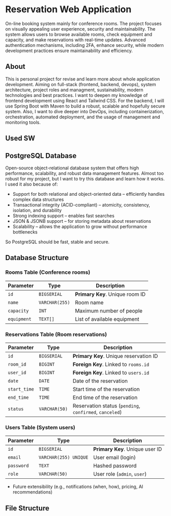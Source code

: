 # Reservation Web Application

On-line booking system mainly for conference rooms. The project focuses on visually appealing user experience, security and maintainability. The system allows users to browse available rooms, check equipment and capacity, and make reservations with real-time updates. Advanced authentication mechanisms, including 2FA, enhance security, while modern development practices ensure maintainability and efficiency.

## About

This is personal project for revise and learn more about whole application development. Aiming  on full-stack (frontend, backend, devops), system architecture, project roles and managment, sustainability, modern technologies and best practices. I want to deepen my knowledge of frontend development using React and Tailwind CSS. For the backend, I will use Spring Boot with Maven to build a robust, scalable and hopefully secure system. Also, I want to dive deeper into DevOps, including containerization, orchestration, automated deployment, and the usage of management and monitoring tools.

## Used SW

## PostgreSQL Database

Open-source object-relational database system that offers high performance, scalability, and robust data management features. Almost too robust for my project, but I want to try this database and learn how it works. I used it also because of:

- Support for both relational and object-oriented data – efficiently handles complex data structures
- Transactional integrity (ACID-compliant) – atomicity, consistency, isolation, and durability
- Strong indexing support – enables fast searches
- JSON & JSONB support – for storing metadata about reservations
- Scalability – allows the application to grow without performance bottlenecks

So PostgreSQL should be fast, stable and secure.

## Database Structure  

### Rooms Table (Conference rooms)  

| Parameter   | Type         | Description                        |
|------------|-------------|--------------------------------------|
| `id`       | `BIGSERIAL`  | **Primary Key**. Unique room ID     |
| `name`     | `VARCHAR(255)` | Room name                         |
| `capacity` | `INT`        | Maximum number of people            |
| `equipment`| `TEXT[]`     | List of available equipment         |

### Reservations Table (Room reservations)  

| Parameter   | Type         | Description                           |
|------------|-------------|-----------------------------------------|
| `id`       | `BIGSERIAL`  | **Primary Key**. Unique reservation ID |
| `room_id`  | `BIGINT`     | **Foreign Key**. Linked to `rooms.id`  |
| `user_id`  | `BIGINT`     | **Foreign Key**. Linked to `users.id`  |
| `date`     | `DATE`       | Date of the reservation                |
| `start_time` | `TIME`     | Start time of the reservation          |
| `end_time` | `TIME`       | End time of the reservation            |
| `status`   | `VARCHAR(50)` | Reservation status (`pending`, `confirmed`, `canceled`) |

### Users Table (System users)  

| Parameter   | Type         | Description                          |
|------------|-------------|----------------------------------------|
| `id`       | `BIGSERIAL`  | **Primary Key**. Unique user ID       |
| `email`    | `VARCHAR(255) UNIQUE` | User email (login)           |
| `password` | `TEXT`       | Hashed password                       |
| `role`     | `VARCHAR(50)` | User role (`admin`, `user`)          |

- Future extensibility (e.g., notifications (when, how), pricing, AI recommendations)

## File Structure

